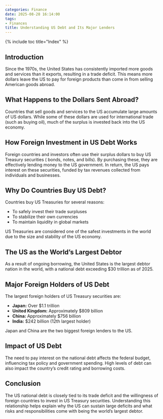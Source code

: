 ```yaml
---
categories: Finance
date: 2025-08-28 16:14:00
tags:
- Finances
title: Understanding US Debt and Its Major Lenders
---
```


{% include toc title="Index" %}

## Introduction

Since the 1970s, the United States has consistently imported more goods and services than it
exports, resulting in a trade deficit. This means more dollars leave the US to pay for foreign
products than come in from selling American goods abroad.

## What Happens to the Dollars Sent Abroad?

Countries that sell goods and services to the US accumulate large amounts of US dollars. While some
of these dollars are used for international trade (such as buying oil), much of the surplus is
invested back into the US economy.

## How Foreign Investment in US Debt Works

Foreign countries and investors often use their surplus dollars to buy US Treasury securities (
bonds, notes, and bills). By purchasing these, they are effectively lending money to the US
government. In return, the US pays interest on these securities, funded by tax revenues collected
from individuals and businesses.

## Why Do Countries Buy US Debt?

Countries buy US Treasuries for several reasons:

- To safely invest their trade surpluses
- To stabilize their own currencies
- To maintain liquidity in global markets

US Treasuries are considered one of the safest investments in the world due to the size and
stability of the US economy.

## The US as the World’s Largest Debtor

As a result of ongoing borrowing, the United States is the largest debtor nation in the world, with
a national debt exceeding \$30 trillion as of 2025.

## Major Foreign Holders of US Debt

The largest foreign holders of US Treasury securities are:

- **Japan:** Over \$1.1 trillion
- **United Kingdom:** Approximately \$809 billion
- **China:** Approximately \$756 billion
- **India:** \$242 billion (12th largest holder)

Japan and China are the two biggest foreign lenders to the US.

## Impact of US Debt

The need to pay interest on the national debt affects the federal budget, influencing tax policy and
government spending. High levels of debt can also impact the country’s credit rating and borrowing
costs.

## Conclusion

The US national debt is closely tied to its trade deficit and the willingness of foreign countries
to invest in US Treasury securities. Understanding this relationship helps explain why the US can
sustain large deficits and what risks and responsibilities come with being the world’s largest
debtor.